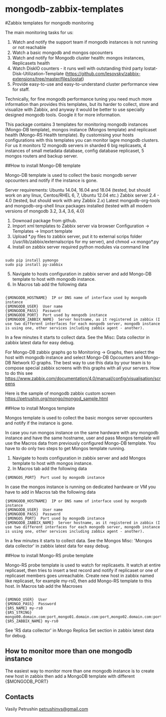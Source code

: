 # mongodb-zabbix-templates

#Zabbix templates for mongodb monitoring

The main monitoring tasks for us:

1. Watch and notify the support team if mongodb instances is not running or not reachable
2. Watch a basic mongodb and mongos opcounters
3. Watch and notify for Mongodb cluster health: mongos instances, Replicasets health
4. Watch DiskIO counters - it runs well with outstanding third party Iostat-Disk-Utilization-Template (https://github.com/lesovsky/zabbix-extensions/tree/master/files/iostat)
5. Provide easy-to-use and easy-to-understand cluster performance view for staff.

Technically, for fine mongodb performance tuning you need much more information than provides this templates, but its harder to 
collect, store and visualize with Zabbix, and anyway it would be better to use specially designed mongodb tools. 
Google it for more information.

This package contains 3 templates for monitoring mongodb instances (Mongo-DB template), mongos instance (Mongos template) and replicaset health (Mongo-RS Health template).
By customising your hosts configurations with this templates you can monitor lagre mongodb clusters. For us it monitors 12 mongodb servers in sharded 6 big replicasets, 4 instances of small metadata database, config database replicaset, 5 mongos routers and backup server.

##How to install Mongo-DB template

Mongo-DB template is used to collect the basic mongodb server opcounters and notify if the instance is gone.

Server requirements:
Ubuntu 14.04, 16.04 and 18.04 (tested, but should work on any linux, Centos/RHEL 6, 7, Ubuntu 12.04 etc.)
Zabbix server 2.4 - 4.0 (tested, but should work with any Zabbix 2.x)
Latest mongodb-org-tools and mongodb-org-shell linux packages installed (tested with all modern versions of mongodb 3.2, 3.4, 3.6, 4.0)

1. Downoad package from github.
2. Import xml templates to Zabbix server via browser
Configuration -> Templates -> Import template
3. Upload \*.py files to zabbix server, put it to external scrips folder (/usr/lib/zabbix/externalscrips for my server), and
chmod +x mongo\*.py
4. Install on zabbix server required python modules via command line
<pre><code>
sudo pip install pymongo
sudo pip install py-zabbix
</code></pre>
5. Navigate to hosts configuration in zabbix server and add Mongo-DB template to host with mongodb instance.
6. In Macros tab add the following data
<pre><code>
{$MONGODB_HOSTNAME}  IP or DNS name of interface used by mongodb instance
{$MONGODB_USER}  User name
{$MONGODB_PASS}  Password
{$MONGODB_PORT}  Port used by mongodb instance
{$MONGODB_ZABBIX_NAME}  Server hostname, as it registered in zabbix (I use two different interfaces for each mongodb server, mongodb instance is using one, other services including zabbix agent - another).
</code></pre>

In a few minutes it starts to collect data. See the Misc: Data collector in zabbix latest data for easy debug.

For Mongo-DB zabbix graphs go to Monitoring -> Graphs, then select the host with mongodb instance and select Mongo-DB Opcounters and Mongo-DB Network IO graphs. The best way to use this data by your team is to compose special zabbix screens with this graphs with all your servers. How to do this see https://www.zabbix.com/documentation/4.0/manual/config/visualisation/screens

Here is the sample of mongodb zabbix custom screen https://petrushin.org/mongo/mongod_sample.html

##How to install Mongos template

Mongos template is used to collect the basic mongos server opcounters and notify if the instance is gone.

In case you run mongos instance on the same hardware with any mongodb instance and have the same hostname, user and pass Mongos template will use the Macros data from previously configured Mongo-DB template. You have to do only two steps to get Mongos template running.
1. Navigate to hosts configuration in zabbix server and add Mongos template to host with mongos instance.
2. In Macros tab add the following data
<pre><code>{$MONGOS_PORT}  Port used by mongodb instance</code></pre>
In case the mongos instance is running on dedicated hardware or VM you have to add in Macros tab the following data
<pre><code>{$MONGODB_HOSTNAME}  IP or DNS name of interface used by mongodb instance
{$MONGODB_USER}  User name
{$MONGODB_PASS}  Password
{$MONGOS_PORT}  Port used by mongodb instance
{$MONGODB_ZABBIX_NAME}  Server hostname, as it registered in zabbix (I use two different interfaces for each mongodb server, mongodb instance is using one, other services including zabbix agent - another).
</code></pre>

In a few minutes it starts to collect data. See the Mongos Misc: 'Mongos data collector' in zabbix latest data for easy debug.

##How to install Mongo-RS probe template

Mongo-RS probe template is used to watch for replicasets. It watch at entire replicaset, then tries to insert a test record and notify if replicaset or one of replicaset members goes unreachable.
Create new host in zabbix named like replicaset, for example my-rs0, then add Mongo-RS template to this host.
In Macros tab add the Macroses

<pre><code>
{$MONGO_USER}  User
{$MONGO_PASS}  Password
{$RS_NAME} my-rs0
{$RS_STRING} mongo00.domain.com:port,mongo01.domain.com:port,mongo02.domain.com:port
{$RS_ZABBIX_NAME} my-rs0 
</code></pre>

See 'RS data collector' in Mongo Replica Set section in zabbix latest data for debug.

## How to monitor more than one mongodb instance

The easiest way to monitor more than one mongodb instance is to create new host in zabbix then add a MongoDB template with different {$MONGODB_PORT}

## Contacts

Vasily Petrushin
petrushinvs@gmail.com
